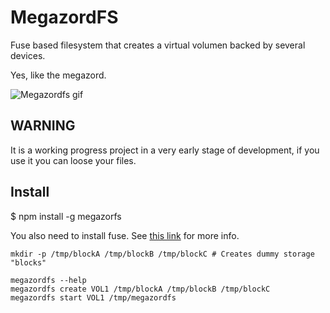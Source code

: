 # MegazordFS

Fuse based filesystem that creates a virtual volumen backed by several devices.

Yes, like the megazord.

![Megazordfs gif](../media/megazordfs.gif?raw=true)

## WARNING

It is a working progress project in a very early stage of development, if you use it you can loose your files.

## Install

$ npm install -g megazorfs

You also need to install fuse. See [this link](https://github.com/mafintosh/fuse-bindings#requirements) for more info.

```
mkdir -p /tmp/blockA /tmp/blockB /tmp/blockC # Creates dummy storage "blocks"

megazordfs --help
megazordfs create VOL1 /tmp/blockA /tmp/blockB /tmp/blockC
megazordfs start VOL1 /tmp/megazordfs
```
